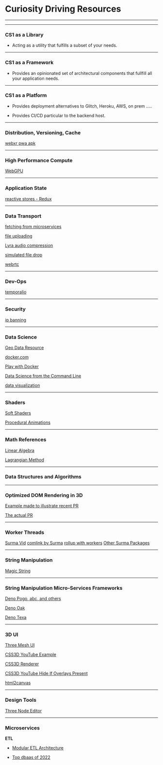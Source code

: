 # Curiosity Driving Resources

---

---

### CS1 as a Library

- Acting as a utility that fulfills a subset of your needs.

___

### CS1 as a Framework

- Provides an opinionated set of architectural components that fullfill all your application needs.


___

### CS1 as a Platform

- Provides deployment alternatives to Glitch, Heroku, AWS, on prem .....

- Provides CI/CD particular to the backend host.

___

### Distribution, Versioning, Cache

[webxr pwa apk](https://timmykokke.com/blog/2021-11-05-webxr-pwa-apk/)

---

### High Performance Compute

[WebGPU](https://www.w3.org/TR/webgpu/)

---

### Application State

[reactive stores - Redux](https://youtu.be/35kUY7J7EEc)

---

### Data Transport

[fetching from microservices](https://replit.com/@EricEisaman/rest-api-call#index.js)

[file uploading](https://replit.com/@EricEisaman/file-upload#index.js)

[Lyra audio compression](https://github.com/google/lyra)

[simulated file drop](http://jsfiddle.net/koldev/NH6Ax/)

[webrtc](https://codelabs.developers.google.com/codelabs/webrtc-web/#8)

---

### Dev-Ops

[temporalio](https://github.com/temporalio/temporal)

---

### Security

[ip banning](https://replit.com/@EricEisaman/get-ip?v=1)

---

### Data Science

[Geo Data Resource](https://mlhub.earth/)

[docker.com](https://www.docker.com/)

[Play with Docker](https://labs.play-with-docker.com/)

[Data Science from the Command Line](https://datascienceatthecommandline.com/2e/chapter-2-getting-started.html)

[data visualization](https://github.com/protectwise/troika)

---

### Shaders

[Soft Shaders](https://glitch.com/~buddha-shader)

[Procedural Animations](https://glitch.com/edit/#!/c19sim?path=agents%2Fagents_vertex_shader.js%3A1%3A0)

---

### Math References

[Linear Algebra](https://www.cin.ufpe.br/~jrsl/Books/Linear%20Algebra%20Done%20Right%20-%20Sheldon%20Axler.pdf)

[Lagrangian Method](https://scholar.harvard.edu/files/david-morin/files/cmchap6.pdf)

---

### Data Structures and Algorithms

---

### Optimized DOM Rendering in 3D

[Example made to illustrate recent PR](https://raw.githack.com/zz85/three.js/html_mesh/examples/webxr_vr_sandbox.html)

[The actual PR](https://github.com/mrdoob/three.js/pull/23386)

---

### Worker Threads

[Surma Vid](https://youtu.be/7Rrv9qFMWNM)
[comlink by Surma](https://www.npmjs.com/package/comlink)
[rollup with workers](https://github.com/surma/rollup-plugin-off-main-thread)
[Other Surma Packages](https://www.npmjs.com/~surma)

---

### String Manipulation

[Magic String](https://github.com/Rich-Harris/magic-string)

---

### String Manipulation Micro-Services Frameworks

[Deno Pogo, abc, and others](https://glitch.com/edit/#!/deno-207?path=pogo.ts%3A25%3A0)

[Deno Oak](https://glitch.com/edit/#!/hello-oak?path=server.ts%3A26%3A5)

[Deno Texa](https://glitch.com/edit/#!/texa-starter)

___

### 3D UI

[Three Mesh UI](https://github.com/felixmariotto/three-mesh-ui)

[CSS3D YouTube Example](https://threejs.org/examples/css3d_youtube.html)

[CSS3D Renderer](https://threejs.org/docs/#examples/en/renderers/CSS3DRenderer)

[CSS3D YouTube Hide If Overlays Present](https://jsfiddle.net/guam/2jzLch4r/3/)

[html2canvas](https://github.com/niklasvh/html2canvas)

____

### Design Tools

[Three Node Editor](http://raw.githack.com/sunag/three.js/dev-scene-apply/examples/index.html?q=playground#webgl_nodes_playground)

___

### Microservices

**ETL** 
 - [Modular ETL Architecture](https://www.sqlshack.com/designing-a-modular-etl-architecture/)
 
 - [Top dbaas of 2022](https://www.trustradius.com/database-as-a-service-dbaas)

